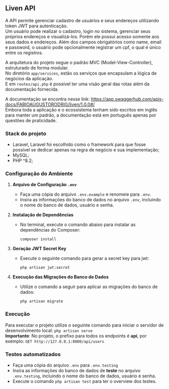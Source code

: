 ## Liven API


A API permite gerenciar cadastro de usuários e seus endereços utilizando token JWT para autenticação.
<br>
Um usuário pode realizar o cadastro, login no sistema, gerenciar seus próprios endereços e visualizá-los.
Porém ele possui acesso somente aos seus dados e endereços.
Além dos campos obrigatórios como name, email e password, o usuário pode opcionalmente registrar um cpf, o qual é único entre os registros.



A arquitetura do projeto segue o padrão MVC (Model-View-Controller), estruturado de forma modular. 
<br>
No diretório ```app/services```, estão os serviços que encapsulam a lógica de negócios da aplicação.
<br>
E em ```routes/api.php``` é possível ter uma visão geral das rotas além da documentação fornecida.


A documentação se encontra nesse link: https://app.swaggerhub.com/apis-docs/FABIOAUGUSTORODRIG/liven/1.0.0#/ 
<br>
Embora toda a aplicação e o ecossistema tenham sido escritos em inglês para manter um padrão, a documentação está em português apenas por questões de praticidade.


### Stack do projeto
- Laravel, Laravel foi escolhido como o framework para que fosse possível se dedicar apenas na regra de negócio e sua implementação;
- MySQL;
- PHP ^8.2;


### Configuração do Ambiente
1. **Arquivo de Configuração `.env`**
   - Faça uma cópia do arquivo `.env.example` e renomeie para `.env`.
   - Insira as informações do banco de dados no arquivo `.env`, incluindo o nome do banco de dados, usuário e senha.

2. **Instalação de Dependências**
   - No terminal, execute o comando abaixo para instalar as dependências do Composer:
     ```
     composer install
     ```

3. **Geração JWT Secret Key**
   - Execute o seguinte comando para gerar a secret key para jwt:
     ```
     php artisan jwt:secret
     ```

4. **Execução das Migrações do Banco de Dados**
   - Utilize o comando a seguir para aplicar as migrações do banco de dados:
     ```
     php artisan migrate
     ```


### Execução
Para executar o projeto utilize o seguinte comando para iniciar o servidor de desenvolvimento local: ```php artisan serve```
<br>
<b>Importante</b>: No projeto, o prefixo para todos os endpoints é <b>api</b>, por exemplo: ```GET http://127.0.0.1:8000/api/users```


### Testes automatizados
- Faça uma cópia do arquivo `.env` para `.env.testing`
- Insira as informações do banco de dados de <b>teste</b> no arquivo `.env.testing`, incluindo o nome do banco de dados, usuário e senha.
- Execute o comando ```php artisan test``` para ter o overview dos testes.
